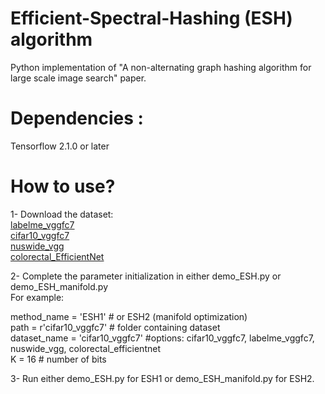 # Efficient-Spectral-Hashing (ESH) algorithm  
Python implementation of "A non-alternating graph hashing algorithm for large scale image search" paper. 

# Dependencies :
Tensorflow 2.1.0 or later  

# How to use?
1- Download the dataset: <br />
[labelme_vggfc7](https://www.dropbox.com/s/0nc80qepzj8615f/labelme_vggfc7.rar?dl=0) <br />
[cifar10_vggfc7](https://www.dropbox.com/s/bnybq48ljtsyuit/cifar10_vggfc7.rar?dl=0) <br />
[nuswide_vgg](https://www.dropbox.com/s/6hl9t6oy78w028d/nuswide_vgg.rar?dl=0) <br />
[colorectal_EfficientNet](https://www.dropbox.com/s/wdsalhu73bnrtsg/colorectal_EfficientNet.rar?dl=0) <br />

2- Complete the parameter initialization in either demo_ESH.py or demo_ESH_manifold.py    
For example:   

method_name = 'ESH1'  # or ESH2 (manifold optimization)  
path = r'cifar10_vggfc7' # folder containing dataset  
dataset_name = 'cifar10_vggfc7'  #options: cifar10_vggfc7, labelme_vggfc7, nuswide_vgg, colorectal_efficientnet    
K = 16 # number of bits   

3- Run either demo_ESH.py for ESH1 or demo_ESH_manifold.py for ESH2.

